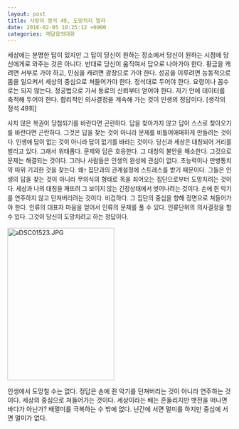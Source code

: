 ```yaml
---
layout: post
title: 사랑의 정석 49, 도망치지 말라
date: 2016-02-05 10:25:12 +0900
categories: 깨달음의대화
---
```

세상에는 분명한 답이 있지만 그 답이 당신이 원하는 장소에서 당신이 원하는 시점에 당신에게로 와주는 것은 아니다. 반대로 당신이 움직여서 답으로 나아가야 한다. 황금을 캐려면 서부로 가야 하고, 민심을 캐려면 광장으로 가야 한다. 성공을 이루려면 능동적으로 몸을 일으켜서 세상의 중심으로 쳐들어가야 한다. 정석대로 두어야 한다. 요령이나 꼼수로는 되지 않는다. 정공법으로 가서 동료의 신뢰부터 얻어야 한다. 자기 안에 데이터를 축적해 두어야 한다. 합리적인 의사결정을 계속해 가는 것이 인생의 정답이다. [생각의 정석 49회]  


<p style="font-family: 바탕; font-size: 13.3333px; line-height: 21px; text-align: justify;">
  사지 않은 복권이 당첨되기를 바란다면 곤란하다. 답을 찾아가지 않고 답이 스스로 찾아오기를 바란다면 곤란하다. 그것은 답을 찾는 것이 아니라 문제를 비틀어애매하게 만들려는 것이다. 인생에 답이 없는 것이 아니라 답이 없기를 바라는 것이다. 당신과 세상은 대칭되어 거리를 벌리고 있다. 그래서 위태롭다. 문제와 답은 호응한다. 그 대칭의 불안을 해소한다. 그것으로 문제는 해결되는 것이다. 그러나 사람들은 인생의 완성에 관심이 없다. 초능력이나 만병통치약 따위 기괴한 것을 찾는다. 왜? 집단과의 관계설정에 스트레스를 받기 때문이다. 그들은 인생의 답을 찾는 것이 아니라 무의식의 형태로 목을 죄어오는 집단으로부터 도망치려는 것이다. 세상과 나의 대칭을 깨뜨려 그 보이지 않는 긴장상태에서 벗어나려는 것이다. 손에 쥔 악기를 연주하지 않고 던져버리려는 것이다. 비겁하다. 그 집단의 중심을 향해 정면으로 쳐들어가야 한다. 인류의 대표자 마음을 얻어서 인류의 문제를 풀 수 있다. 인류단위의 의사결정을 할 수 있다. 그것이 당신이 도망치려고 하는 정답이다.
</p>

  



<img src="assets/attach/images/198/300/671/aDSC01523.JPG" alt="aDSC01523.JPG" width="240" height="342" /> 

  


인생에서 도망칠 수는 없다. 정답은 손에 쥔 악기를 던져버리는 것이 아니라 연주하는 것이다. 세상의 중심으로 쳐들어가는 것이다. 세상이라는 배는 흔들리지만 뱃전을 떠나면 바다가 아닌가? 배멀미를 극복하는 수 밖에 없다. 난간에 서면 멀미를 하지만 중심에 서면 멀미가 없다.
